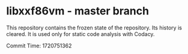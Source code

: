 # libxxf86vm - master branch

This repository contains the frozen state of the repository.
Its history is cleared. It is used only for static code
analysis with Codacy.

Commit Time: 1720751362